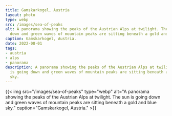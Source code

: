 ```yaml
---
title: Gamskarkogel, Austria
layout: photo
type: webp
src: /images/sea-of-peaks
alt: A panorama showing the peaks of the Austrian Alps at twilight. The sun is going
  down and green waves of mountain peaks are sitting beneath a gold and blue sky.
caption: Gamskarkogel, Austria.
date: 2022-08-01
tags:
- austria
- alps
- panorama
description: A panorama showing the peaks of the Austrian Alps at twilight. The sun
  is going down and green waves of mountain peaks are sitting beneath a gold and blue
  sky.
---
```


{{< img src="/images/sea-of-peaks" type="webp" alt="A panorama showing the peaks of the Austrian Alps at twilight. The sun is going down and green waves of mountain peaks are sitting beneath a gold and blue sky." caption="Gamskarkogel, Austria." >}}
